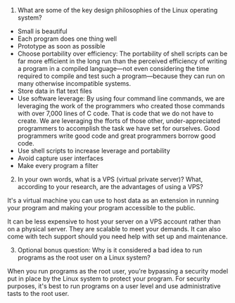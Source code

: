 1. What are some of the key design philosophies of the Linux operating system?

* Small is beautiful
* Each program does one thing well
* Prototype as soon as possible
* Choose portability over efficiency: The portability of shell scripts can be far more efficient in the long run than the perceived efficiency of writing a program in a compiled language—not even considering the time required to compile and test such a program—because they can run on many otherwise incompatible systems.
* Store data in flat text files
* Use software leverage: By using four command line commands, we are leveraging the work of the programmers who created those commands with over 7,000 lines of C code. That is code that we do not have to create. We are leveraging the fforts of those other, under-appreciated programmers to accomplish the task we have set for ourselves. Good programmers write good code and great programmers borrow good code.
* Use shell scripts to increase leverage and portability
* Avoid capture user interfaces
* Make every program a filter

2. In your own words, what is a VPS (virtual private server)? What, according to your research, are the advantages of using a VPS?

It's a virtual machine you can use to host data as an extension in running your program and making your program accessible to the public. 

It can be less expensive to host your server on a VPS account rather than on a physical server. They are scalable to meet your demands. It can also come with tech support should you need help with set up and maintenance.

3. Optional bonus question: Why is it considered a bad idea to run programs as the root user on a Linux system?

When you run programs as the root user, you're bypassing a security model put in place by the Linux system to protect your program. For security purposes, it's best to run programs on a user level and use administrative tasts to the root user.